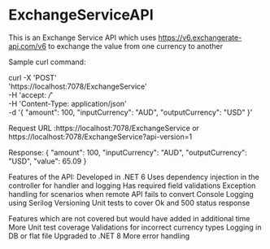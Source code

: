 # ExchangeServiceAPI

This is an Exchange Service API which uses https://v6.exchangerate-api.com/v6 to exchange the value from one currency to another

Sample curl command:

curl -X 'POST' \
  'https://localhost:7078/ExchangeService' \
  -H 'accept: */*' \
  -H 'Content-Type: application/json' \
  -d '{
  "amount": 100,
  "inputCurrency": "AUD",
  "outputCurrency": "USD"
}'

Request URL :https://localhost:7078/ExchangeService or https://localhost:7078/ExchangeService?api-version=1 

Response:
{
  "amount": 100,
  "inputCurrency": "AUD",
  "outputCurrency": "USD",
  "value": 65.09
}


Features of the API:
Developed in .NET 6 
Uses dependency injection in the controller for handler and logging 
Has required field validations
Exception handling for scenarios when remote API fails to convert
Console Logging using Serilog
Versioning
Unit tests to cover Ok and 500 status response

Features which are not covered but would have added in additional time
More Unit test coverage
Validations for incorrect currency types
Logging in DB or flat file
Upgraded to .NET 8 
More error handling 



